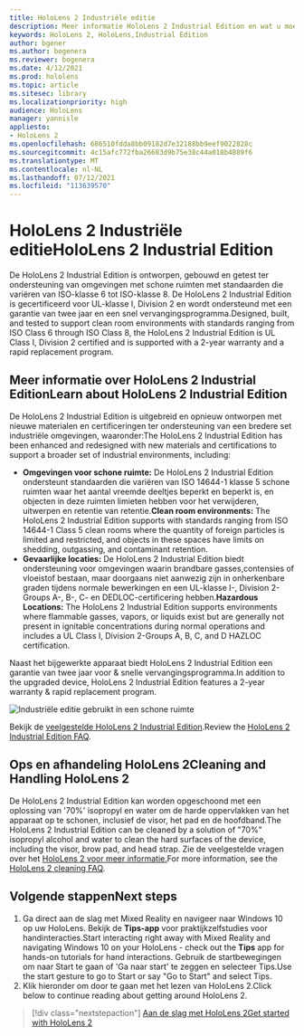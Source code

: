 ```yaml
---
title: HoloLens 2 Industriële editie
description: Meer informatie HoloLens 2 Industrial Edition en wat u moet doen nadat u er zelf een hebt.
keywords: HoloLens 2, HoloLens,Industrial Edition
author: bgener
ms.author: bogenera
ms.reviewer: bogenera
ms.date: 4/12/2021
ms.prod: hololens
ms.topic: article
ms.sitesec: library
ms.localizationpriority: high
audience: HoloLens
manager: yannisle
appliesto:
- HoloLens 2
ms.openlocfilehash: 686510fdda8bb09182d7e32188bb9eef9022828c
ms.sourcegitcommit: 4c15afc772fba26683d9b75e38c44a018b4889f6
ms.translationtype: MT
ms.contentlocale: nl-NL
ms.lasthandoff: 07/12/2021
ms.locfileid: "113639570"
---
```

# <a name="hololens-2-industrial-edition"></a><span data-ttu-id="15d86-104">HoloLens 2 Industriële editie</span><span class="sxs-lookup"><span data-stu-id="15d86-104">HoloLens 2 Industrial Edition</span></span>

<span data-ttu-id="15d86-105">De HoloLens 2 Industrial Edition is ontworpen, gebouwd en getest ter ondersteuning van omgevingen met schone ruimten met standaarden die variëren van ISO-klasse 6 tot ISO-klasse 8. De HoloLens 2 Industrial Edition is gecertificeerd voor UL-klasse I, Division 2 en wordt ondersteund met een garantie van twee jaar en een snel vervangingsprogramma.</span><span class="sxs-lookup"><span data-stu-id="15d86-105">Designed, built, and tested to support clean room environments with standards ranging from ISO Class 6 through ISO Class 8, the HoloLens 2 Industrial Edition is UL Class I, Division 2 certified and is supported with a 2-year warranty and a rapid replacement program.</span></span>

## <a name="learn-about-hololens-2-industrial-edition"></a><span data-ttu-id="15d86-106">Meer informatie over HoloLens 2 Industrial Edition</span><span class="sxs-lookup"><span data-stu-id="15d86-106">Learn about HoloLens 2 Industrial Edition</span></span>

<span data-ttu-id="15d86-107">De HoloLens 2 Industrial Edition is uitgebreid en opnieuw ontworpen met nieuwe materialen en certificeringen ter ondersteuning van een bredere set industriële omgevingen, waaronder:</span><span class="sxs-lookup"><span data-stu-id="15d86-107">The HoloLens 2 Industrial Edition has been enhanced and redesigned with new materials and certifications to support a broader set of industrial environments, including:</span></span>

- <span data-ttu-id="15d86-108">**Omgevingen voor schone ruimte:** De HoloLens 2 Industrial Edition ondersteunt standaarden die variëren van ISO 14644-1 klasse 5 schone ruimten waar het aantal vreemde deeltjes beperkt en beperkt is, en objecten in deze ruimten limieten hebben voor het verwijderen, uitwerpen en retentie van retentie.</span><span class="sxs-lookup"><span data-stu-id="15d86-108">**Clean room environments:** The HoloLens 2 Industrial Edition supports with standards ranging from ISO 14644-1 Class 5 clean rooms where the quantity of foreign particles is limited and restricted, and objects in these spaces have limits on shedding, outgassing, and contaminant retention.</span></span>
- <span data-ttu-id="15d86-109">**Gevaarlijke locaties:** De HoloLens 2 Industrial Edition biedt ondersteuning voor omgevingen waarin brandbare gasses,contensies of vloeistof bestaan, maar doorgaans niet aanwezig zijn in onherkenbare graden tijdens normale bewerkingen en een UL-klasse I-, Division 2-Groups A-, B-, C- en DEDLOC-certificering hebben.</span><span class="sxs-lookup"><span data-stu-id="15d86-109">**Hazardous Locations:** The HoloLens 2 Industrial Edition supports environments where flammable gasses, vapors, or liquids exist but are generally not present in ignitable concentrations during normal operations and includes a UL Class I, Division 2-Groups A, B, C, and D HAZLOC certification.</span></span>

<span data-ttu-id="15d86-110">Naast het bijgewerkte apparaat biedt HoloLens 2 Industrial Edition een garantie van twee jaar voor & snelle vervangingsprogramma.</span><span class="sxs-lookup"><span data-stu-id="15d86-110">In addition to the upgraded device, HoloLens 2 Industrial Edition features a 2-year warranty & rapid replacement program.</span></span>

![Industriële editie gebruikt in een schone ruimte](./images/ie-small-pic.png)

<span data-ttu-id="15d86-112">Bekijk de [veelgestelde HoloLens 2 Industrial Edition](hololens2-industrial-edition-faq.md).</span><span class="sxs-lookup"><span data-stu-id="15d86-112">Review the [HoloLens 2 Industrial Edition FAQ](hololens2-industrial-edition-faq.md).</span></span>

## <a name="cleaning-and-handling-hololens-2"></a><span data-ttu-id="15d86-113">Ops en afhandeling HoloLens 2</span><span class="sxs-lookup"><span data-stu-id="15d86-113">Cleaning and Handling HoloLens 2</span></span>

<span data-ttu-id="15d86-114">De HoloLens 2 Industrial Edition kan worden opgeschoond met een oplossing van '70%' isopropyl en water om de harde oppervlakken van het apparaat op te schonen, inclusief de visor, het pad en de hoofdband.</span><span class="sxs-lookup"><span data-stu-id="15d86-114">The HoloLens 2 Industrial Edition can be cleaned by a solution of "70%" isopropyl alcohol and water to clean the hard surfaces of the device, including the visor, brow pad, and head strap.</span></span> <span data-ttu-id="15d86-115">Zie de veelgestelde vragen over het [HoloLens 2 voor meer informatie.](/hololens/hololens2-maintenance)</span><span class="sxs-lookup"><span data-stu-id="15d86-115">For more information, see the [HoloLens 2 cleaning FAQ](/hololens/hololens2-maintenance).</span></span>

## <a name="next-steps"></a><span data-ttu-id="15d86-116">Volgende stappen</span><span class="sxs-lookup"><span data-stu-id="15d86-116">Next steps</span></span>

1. <span data-ttu-id="15d86-117">Ga direct aan de slag met Mixed Reality en navigeer naar Windows 10 op uw HoloLens. Bekijk de **Tips-app** voor praktijkzelfstudies voor handinteracties.</span><span class="sxs-lookup"><span data-stu-id="15d86-117">Start interacting right away with Mixed Reality and navigating Windows 10 on your HoloLens - check out the **Tips** app for hands-on tutorials for hand interactions.</span></span> <span data-ttu-id="15d86-118">Gebruik de startbewegingen om naar Start te gaan of 'Ga naar start' te zeggen en selecteer Tips.</span><span class="sxs-lookup"><span data-stu-id="15d86-118">Use the start gesture to go to Start or say "Go to Start" and select Tips.</span></span>
1. <span data-ttu-id="15d86-119">Klik hieronder om door te gaan met het lezen van HoloLens 2.</span><span class="sxs-lookup"><span data-stu-id="15d86-119">Click below to continue reading about getting around HoloLens 2.</span></span>

> [!div class="nextstepaction"]
> [<span data-ttu-id="15d86-120">Aan de slag met HoloLens 2</span><span class="sxs-lookup"><span data-stu-id="15d86-120">Get started with HoloLens 2</span></span>](hololens2-basic-usage.md)